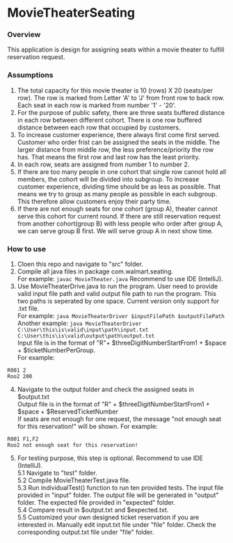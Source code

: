 # MovieTheaterSeating

### Overview

This application is design for assigning seats within a movie theater to fulfill reservation request. 

### Assumptions

1. The total capacity for this movie theater is 10 (rows) X 20 (seats/per row). The row is marked from Letter 'A' to 'J' from front row to back row. Each seat in each row is marked from number '1' - '20'.
2. For the purpose of public safety, there are three seats buffered distance in each row between different cohort. There is one row buffered distance between each row that occupied by customers.
3. To increase customer experience, there always first come first served. Customer who order frist can be assigned the seats in the middle. The larger distance from middle row, the less preference/priority the row has. That means the first row and last row has the least priority. 
4. In each row, seats are assigned from number 1 to number 2. 
5. If there are too many people in one cohort that single row cannot hold all members, the cohort will be divided into subgroup. To increase customer experience, dividing time should be as less as possible. That means we try to group as many people as possible in each subgroup. This therefore allow customers enjoy their party time. 
6. If there are not enough seats for one cohort (group A), theater cannot serve this cohort for current round. If there are still reservation request from another cohort(group B) with less people who order after group A, we can serve group B first. We will serve group A in next show time.

### How to use

1. Cloen this repo and navigate to "src" folder.
2. Compile all java files in package com.walmart.seating. <br> For example: ```javac MovieTheater.java``` Recommend to use IDE (IntelliJ).
3. Use MovieTheaterDrive.java to run the program. User need to provide valid input file path and valid output file path to run the program. This two paths is seperated by one space. Current version only support for .txt file.  <br>For example: ```java MovieTheaterDriver $inputFilePath $outputFilePath``` <br>Another example: ```java MovieTheaterDriver C:\User\this\is\valid\input\path\input.txt C:\User\this\is\valid\output\path\output.txt```
    <br> Input file is in the format of "R"+ $threeDigitNumberStartFrom1 + $space + $ticketNumberPerGroup. <br>
    For example: 
```
R001 2
Roo2 200
```
4. Navigate to the output folder and check the assigned seats in $output.txt <br>
    Output file is in the format of "R" + $threeDigitNumberStartFrom1 + $space + $ReservedTicketNumber<br> 
If seats are not enough for one request, the message "not enough seat for this reservation!" will be shown. For example:
```
R001 F1,F2
Roo2 not enough seat for this reservation!
```
5. For testing purpose, this step is optional. Recommend to use IDE (IntelliJ).<br>
5.1 Navigate to "test" folder. <br>
5.2 Compile MovieTheaterTest.java file. <br>
5.3 Run individualTest() function to run ten provided tests. The input file provided in "input" folder. The output file will be generated in "output" folder. The expected file provided in "expected" folder. <br>
5.4 Compare result in $output.txt and $expected.txt. <br>
5.5 Customized your own designed ticket reservation if you are interested in. Manually edit input.txt file under "file" folder. Check the corresponding output.txt file under "file" folder. 